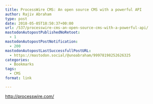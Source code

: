```yaml
---
title: ProcessWire CMS: An open source CMS with a powerful API
author: Rajiv Abraham
type: post
date: 2018-05-05T18:50:37+00:00
url: /537/processwire-cms-an-open-source-cms-with-a-powerful-api/
mastodonAutopostPublishedNoRetoot:
  - 1
mastodonAutopostPostNotification:
  - 200
mastodonAutopostLastSuccessfullPostURL:
  - https://mastodon.social/@unoabraham/99978198252626325
categories:
  - Bookmarks
tags:
  - CMS
format: link

---
```

<http://processwire.com/>